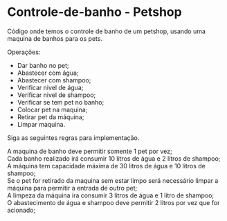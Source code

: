 # Controle-de-banho - Petshop
Código onde temos o controle de banho de um petshop, usando uma maquina de banhos para os pets.

Operações: 
* Dar banho no pet;  
* Abastecer com água;  
* Abastecer com shampoo;  
* Verificar nivel de água;  
* Verificar nivel de shampoo;  
* Verificar se tem pet no banho;  
* Colocar pet na maquina;  
* Retirar pet da máquina;  
* Limpar maquina.

Siga as seguintes regras para implementação.

A maquina de banho deve permitir somente 1 pet por vez;  
Cada banho realizado irá consumir 10 litros de água e 2 litros de shampoo;  
A máquina tem capacidade máxima de 30 litros de água e 10 litros de shampoo;  
Se o pet for retirado da maquina sem estar limpo será necessário limpar a máquina para permitir a entrada de outro pet;  
A limpeza da máquina ira consumir 3 litros de água e 1 litro de shampoo;  
O abastecimento de água e shampoo deve permitir 2 litros por vez que for acionado;
